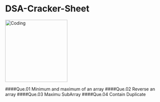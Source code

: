 # DSA-Cracker-Sheet

<img src="https://encrypted-tbn0.gstatic.com/images?q=tbn:ANd9GcQOSVtS3OcIM1tc3mq6vaDr2sNQnTa-IvD2KQ&usqp=CAU" alt="Coding" align="center" width="200">

####Que.01 Minimum and maximum of an array
####Que.02 Reverse an array
####Que.03 Maximu SubArray 
####Que.04 Contain Duplicate

